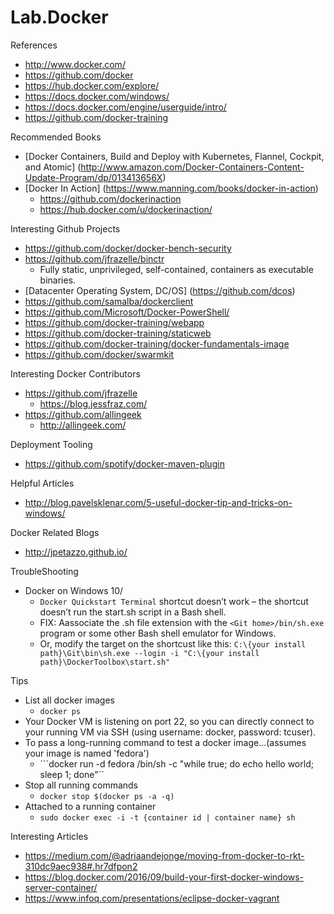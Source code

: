 # Lab.Docker

References
* http://www.docker.com/ 
* https://github.com/docker 
* https://hub.docker.com/explore/
* https://docs.docker.com/windows/
* https://docs.docker.com/engine/userguide/intro/
* https://github.com/docker-training


Recommended Books
* [Docker Containers, Build and Deploy with Kubernetes, Flannel, Cockpit, and Atomic] (http://www.amazon.com/Docker-Containers-Content-Update-Program/dp/013413656X)
* [Docker In Action] (https://www.manning.com/books/docker-in-action) 
	* https://github.com/dockerinaction 
    * https://hub.docker.com/u/dockerinaction/




Interesting Github Projects
* https://github.com/docker/docker-bench-security 
* https://github.com/jfrazelle/binctr
	* Fully static, unprivileged, self-contained, containers as executable binaries.
* [Datacenter Operating System, DC/OS] (https://github.com/dcos)
* https://github.com/samalba/dockerclient 
* https://github.com/Microsoft/Docker-PowerShell/
* https://github.com/docker-training/webapp
* https://github.com/docker-training/staticweb
* https://github.com/docker-training/docker-fundamentals-image
* https://github.com/docker/swarmkit


Interesting Docker Contributors
* https://github.com/jfrazelle
	* https://blog.jessfraz.com/
* https://github.com/allingeek
	* http://allingeek.com/


Deployment Tooling
* https://github.com/spotify/docker-maven-plugin


Helpful Articles
* http://blog.pavelsklenar.com/5-useful-docker-tip-and-tricks-on-windows/


Docker Related Blogs
* http://jpetazzo.github.io/


TroubleShooting
* Docker on Windows 10/
	* ```Docker Quickstart Terminal``` shortcut doesn’t work – the shortcut doesn’t run the start.sh script in a Bash shell.
	* FIX: Aassociate the .sh file extension with the ```<Git home>/bin/sh.exe``` program or some other Bash shell emulator for Windows.
	* Or, modify the target on the shortcust like this: ```C:\{your install path}\Git\bin\sh.exe --login -i "C:\{your install path}\DockerToolbox\start.sh"```


Tips
* List all docker images 
	* ```docker ps```
* Your Docker VM is listening on port 22, so you can directly connect to your running VM via SSH (using username: docker, password: tcuser).
* To pass a long-running command to test a docker image...(assumes your image is named 'fedora')
	* ```docker run -d fedora /bin/sh -c "while true; do echo hello world; sleep 1; done"``
* Stop all running commands
	* ```docker stop $(docker ps -a -q)```
* Attached to a running container
	* ```sudo docker exec -i -t {container id | container name} sh```
	



Interesting Articles
* https://medium.com/@adriaandejonge/moving-from-docker-to-rkt-310dc9aec938#.hr7dfpon2
* https://blog.docker.com/2016/09/build-your-first-docker-windows-server-container/
* https://www.infoq.com/presentations/eclipse-docker-vagrant
